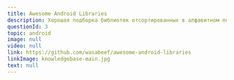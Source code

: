 ```yaml
---
title: Awesome Android Libraries
description: Хорошая подборка библиотек отсортированных в алфавитном порядке
questionId: 3
topic: android
image: null
video: null
link: https://github.com/wasabeef/awesome-android-libraries
linkImage: knowledgebase-main.jpg
text: null
---
```

